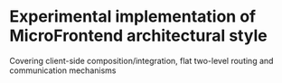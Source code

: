 # Experimental implementation of MicroFrontend architectural style

Covering client-side composition/integration, flat two-level routing and communication mechanisms
